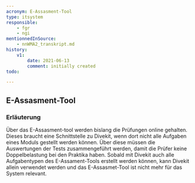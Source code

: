 ```yaml
---
acronym: E-Assasment-Tool     
type: itsystem
responsible:
    - fgr
    - ngi
mentionnedInSource: 
    - nnWMA2_transkript.md
history:
    v1:
        date: 2021-06-13
        comment: initially created
todo:

---
```


## E-Assasment-Tool     

### Erläuterung
Über das E-Assasment-tool werden bislang die Prüfungen online gehalten. 
Dieses braucht eine Schnittstelle zu Divekit, wenn dort nicht alle Aufgaben eines Moduls gestellt werden können. 
Über diese müssen die Auswertungen der Tests zusammengeführt werden, damit die Prüfer keine Doppelbelastung bei den Praktika haben. 
Sobald mit Divekit auch alle Aufgabentypen des E-Assament-Tools erstellt werden können, kann Divekit allein verwendet werden und das E-Assasmet-Tool ist nicht mehr für das System relevant. 
